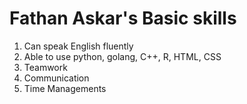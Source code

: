 # Fathan Askar's Basic skills

1. Can speak English fluently
2. Able to use python, golang, C++, R, HTML, CSS
3. Teamwork
4. Communication
5. Time Managements